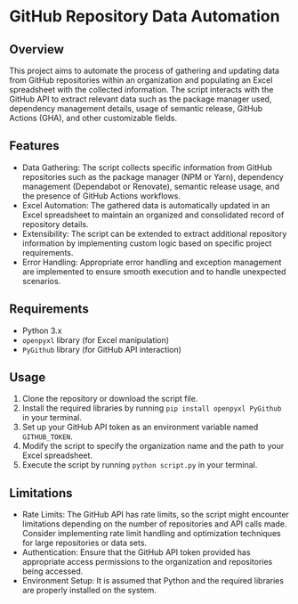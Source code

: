 # GitHub Repository Data Automation

## Overview

This project aims to automate the process of gathering and updating data from GitHub repositories within an organization and populating an Excel spreadsheet with the collected information. The script interacts with the GitHub API to extract relevant data such as the package manager used, dependency management details, usage of semantic release, GitHub Actions (GHA), and other customizable fields.

## Features

- Data Gathering: The script collects specific information from GitHub repositories such as the package manager (NPM or Yarn), dependency management (Dependabot or Renovate), semantic release usage, and the presence of GitHub Actions workflows.
- Excel Automation: The gathered data is automatically updated in an Excel spreadsheet to maintain an organized and consolidated record of repository details.
- Extensibility: The script can be extended to extract additional repository information by implementing custom logic based on specific project requirements.
- Error Handling: Appropriate error handling and exception management are implemented to ensure smooth execution and to handle unexpected scenarios.

## Requirements

- Python 3.x
- `openpyxl` library (for Excel manipulation)
- `PyGithub` library (for GitHub API interaction)

## Usage

1. Clone the repository or download the script file.
2. Install the required libraries by running `pip install openpyxl PyGithub` in your terminal.
3. Set up your GitHub API token as an environment variable named `GITHUB_TOKEN`.
4. Modify the script to specify the organization name and the path to your Excel spreadsheet.
5. Execute the script by running `python script.py` in your terminal.

## Limitations

- Rate Limits: The GitHub API has rate limits, so the script might encounter limitations depending on the number of repositories and API calls made. Consider implementing rate limit handling and optimization techniques for large repositories or data sets.
- Authentication: Ensure that the GitHub API token provided has appropriate access permissions to the organization and repositories being accessed.
- Environment Setup: It is assumed that Python and the required libraries are properly installed on the system.
